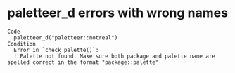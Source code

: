 # paletteer_d errors with wrong names

    Code
      paletteer_d("paletteer::notreal")
    Condition
      Error in `check_palette()`:
      ! Palette not found. Make sure both package and palette name are spelled correct in the format "package::palette"

